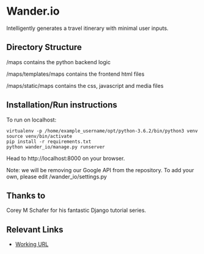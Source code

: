 # Wander.io
Intelligently generates a travel itinerary with minimal user inputs.

## Directory Structure
/maps contains the python backend logic

/maps/templates/maps contains the frontend html files

/maps/static/maps contains the css, javascript and media files


## Installation/Run instructions
To run on localhost:
```shell
virtualenv -p /home/example_username/opt/python-3.6.2/bin/python3 venv
source venv/bin/activate
pip install -r requirements.txt
python wander_io/manage.py runserver
```
Head to http://localhost:8000 on your browser.

Note: we will be removing our Google API from the repository. To add your own, please edit /wander_io/settings.py

## Thanks to
Corey M Schafer for his fantastic Django tutorial series.

## Relevant Links 
- [Working URL](https://wander-io.com/)

